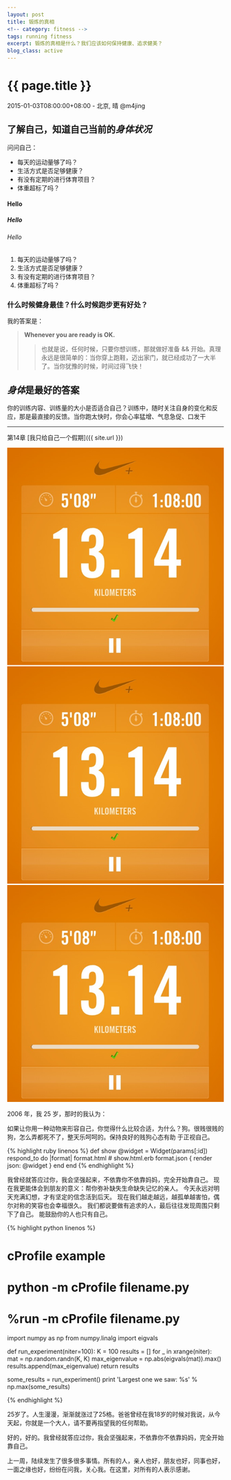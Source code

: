 ```yaml
---
layout: post
title: 锻炼的真相
<!-- category: fitness -->
tags: running fitness
excerpt: 锻炼的真相是什么？我们应该如何保持健康、追求健美？
blog_class: active
---
```


{{ page.title }}
================

<p class="meta">2015-01-03T08:00:00+08:00 - 北京, 晴 @m4jing</p>

## 了解自己，知道自己当前的*身体状况*
问问自己：

* 每天的运动量够了吗？
* 生活方式是否足够健康？
* 有没有定期的进行体育项目？
* 体重超标了吗？

#### Hello
##### Hello
###### Hello

1. 每天的运动量够了吗？
2. 生活方式是否足够健康？
3. 有没有定期的进行体育项目？
4. 体重超标了吗？

### 什么时候健身最佳？什么时候**跑步**更有好处？
我的答案是：

>**Whenever you are ready is OK.**
>>也就是说，任何时候，只要你想训练，那就做好准备 && 开始。真理永远是很简单的：当你穿上跑鞋，迈出家门，就已经成功了一大半了。当你犹豫的时候，时间过得飞快！

***身体***是最好的答案
--------------

你的训练内容、训练量的大小是否适合自己？训练中，随时关注自身的变化和反应，那是最直接的反馈。当你跑太快时，你会心率猛增、气息急促、口发干

***

第14章 [我只给自己一个假期]({{ site.url }})

<!-- ![13.14 Kilometers](/images/13-14-km.jpg) -->

<!-- <img src="/images/13-14-km.jpg" alt="13.14 Kilometers" /> -->
<img src="/images/13-14-km.jpg" class="img-responsive" alt="13.14 Kilometers" />
<img src="/images/13-14-km.jpg" class="img-responsive img-thumbnail" alt="13.14 Kilometers" />
<img src="/images/13-14-km.jpg" class="img-responsive img-circle img-thumbnail" alt="13.14 Kilometers" />

2006 年，我 25 岁，那时的我认为：

如果让你用一种动物来形容自己，你觉得什么比较合适，为什么？狗。很贱很贱的狗，怎么弄都死不了，整天乐呵呵的。保持良好的贱狗心态有助 于正视自己。

{% highlight ruby linenos %}
def show
    @widget = Widget(params[:id])
    respond_to do |format|
        format.html # show.html.erb
        format.json { render json: @widget }
    end
end
{% endhighlight %}

我曾经就答应过你，我会坚强起来，不依靠你不依靠妈妈，完全开始靠自己。 现在我更能体会到朋友的意义：帮你弥补缺失生命缺失记忆的亲人。 今天永远对明天充满幻想，才有坚定的信念活到后天。 现在我们越走越远，越孤单越害怕，偶尔对称的笑容也会幸福很久。 我们都说要做有追求的人，最后往往发现周围只剩下了自己。 能鼓励你的人也只有自己。

{% highlight python linenos %}
# cProfile example
# python -m cProfile filename.py
# %run -m cProfile filename.py

import numpy as np
from numpy.linalg import eigvals

def run_experiment(niter=100):
    K = 100
    results = []
    for _ in xrange(niter):
        mat = np.random.randn(K, K)
        max_eigenvalue = np.abs(eigvals(mat)).max()
        results.append(max_eigenvalue)
    return results

some_results = run_experiment()
print 'Largest one we saw: %s' % np.max(some_results)

{% endhighlight %}

25岁了。人生漫漫，渐渐就涨过了25格。爸爸曾经在我18岁的时候对我说，从今天起，你就是一个大人，请不要再指望我的任何帮助。

好的，好的。我曾经就答应过你，我会坚强起来，不依靠你不依靠妈妈，完全开始靠自己。

上一周，陆续发生了很多很多事情。所有的人，亲人也好，朋友也好，同事也好，一面之缘也好，纷纷在问我，关心我。在这里，对所有的人表示感谢。